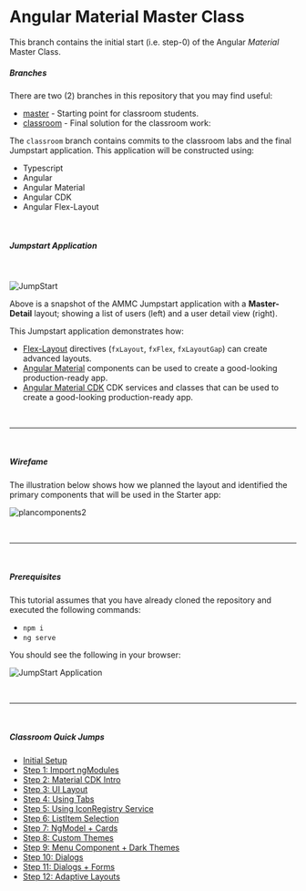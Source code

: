 # Angular Material Master Class

This branch contains the initial start (i.e. step-0) of the Angular *Material* Master Class. 


##### Branches 

There are two (2) branches in this repository that you may find useful:

*  [master](https://github.com/ThomasBurleson/angular-material-workshop/tree/master) - Starting point for classroom students.
*  [classroom](https://github.com/ThomasBurleson/angular-material-workshop/tree/classroom) - Final solution for the classroom work: 

The `classroom` branch contains commits to the classroom labs and the final Jumpstart application. 
This application will be constructed using:

*  Typescript
*  Angular
*  Angular Material
*  Angular CDK
*  Angular Flex-Layout

<br/>

##### Jumpstart Application

<br/>

![JumpStart](https://cloud.githubusercontent.com/assets/4987015/24325016/1e649250-1191-11e7-8b4e-27aad9f996a2.png)



Above is a snapshot of the AMMC Jumpstart application with a **Master-Detail** layout; showing a list of users
(left) and a user detail view (right).


This Jumpstart application demonstrates how:

* [Flex-Layout](http://github.com/angular/flex-layout) directives (`fxLayout`, `fxFlex`, `fxLayoutGap`) can create advanced layouts.
* [Angular Material](http://github.com/angular/material2) components can be used to create a good-looking production-ready app.
* [Angular Material CDK](https://material.angular.io/guide/getting-started) CDK services and classes that can be used to create a good-looking production-ready app.

&nbsp;

- - -


<br/>

##### Wirefame

The illustration below shows how we planned the layout and identified the primary components that
will be used in the Starter app:

![plancomponents2](https://cloud.githubusercontent.com/assets/6004537/20150970/05ae3f26-a6c1-11e6-981f-53032ae41e57.png)

&nbsp;

- - -

&nbsp;

##### Prerequisites


This tutorial assumes that you have already cloned the repository and executed the following
commands:

* `npm i`
* `ng serve`

You should see the following in your browser:

![JumpStart Application](https://user-images.githubusercontent.com/210413/31309963-d674864a-ab54-11e7-816b-6744454afe03.png)

<br/>

----
&nbsp;

##### Classroom Quick Jumps

* [Initial Setup](./steps/INITIAL_SETUP.md)
* [Step 1: Import ngModules](./steps/STEP_1.md)
* [Step 2: Material CDK Intro](./steps/STEP_2.md)
* [Step 3: UI Layout](./steps/STEP_3.md)
* [Step 4: Using Tabs](./steps/STEP_4.md)
* [Step 5: Using IconRegistry Service](./steps/STEP_5.md)
* [Step 6: ListItem Selection](steps/STEP_6.md)
* [Step 7: NgModel + Cards](steps/STEP_7.md)
* [Step 8: Custom Themes](steps/STEP_8.md)
* [Step 9: Menu Component + Dark Themes](steps/STEP_9.md)
* [Step 10: Dialogs](steps/STEP_10.md)
* [Step 11: Dialogs + Forms](steps/STEP_11.md)
* [Step 12: Adaptive Layouts](steps/STEP_12.md)

